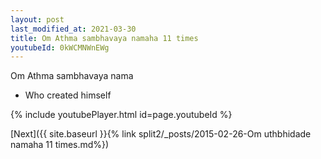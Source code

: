 ```yaml
---
layout: post
last_modified_at: 2021-03-30
title: Om Athma sambhavaya namaha 11 times
youtubeId: 0kWCMNWnEWg
---
```

 
 
Om Athma sambhavaya nama 
 
 -  Who created himself 
 
  
 
  
 
 
 
 
 
 


{% include youtubePlayer.html id=page.youtubeId %}
 
[Next]({{ site.baseurl }}{% link  split2/_posts/2015-02-26-Om uthbhidade namaha 11 times.md%})
 
